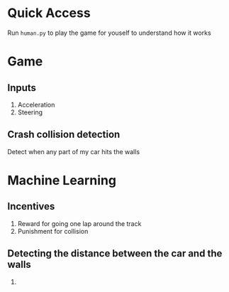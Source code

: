 # Quick Access
Run `human.py` to play the game for youself to understand how it works

# Game
## Inputs
1. Acceleration
2. Steering

## Crash collision detection
Detect when any part of my car hits the walls

# Machine Learning
## Incentives
1. Reward for going one lap around the track
2. Punishment for collision

## Detecting the distance between the car and the walls
1. 
